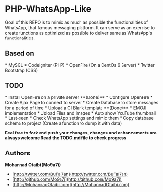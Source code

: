 <h1>PHP-WhatsApp-Like</h1>
Goal of this REPO is to mimic as much as possible the functionalities of WhatsApp, that famous messaging platform.
It can serve as an exercise to create functions as optimized as possible to deliver same as WhatsApp's functionalities.

<h2>Based on</h2>
* MySQL
* CodeIgniter (PHP)
* OpenFire (On a CentOs 6 Server)
* Twitter Bootstrap (CSS)


<h2>TODO</h2>
* Install OpenFire on a private server **(Done)**
* Configure OpenFire
* Create Ajax Page to connect to server
* Create Database to store messages for a period of time
* Upload a CI Blank template **(Done)**
* EMOJI implementation
* Upload Files and images
* Auto show YouTube thumbnail
* Last-seen
* Check WhatsApp settings and mimic them
* Copy database schema to project (Create a function to dump it with data)



**Feel free to fork and push your changes, changes and enhancements are always welcome**
**Read the TODO.md file to check progress**

## Authors

**Mohannad Otaibi (Mo9a7i)**

+ [http://twitter.com/BuFai7an](http://twitter.com/BuFai7an)
+ [http://github.com/Mo9a7i](http://github.com/Mo9a7i)
+ [http://MohannadOtaibi.com](http://MohannadOtaibi.com)